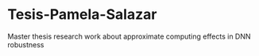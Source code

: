 # Tesis-Pamela-Salazar
Master thesis research work about approximate computing effects in DNN robustness 
